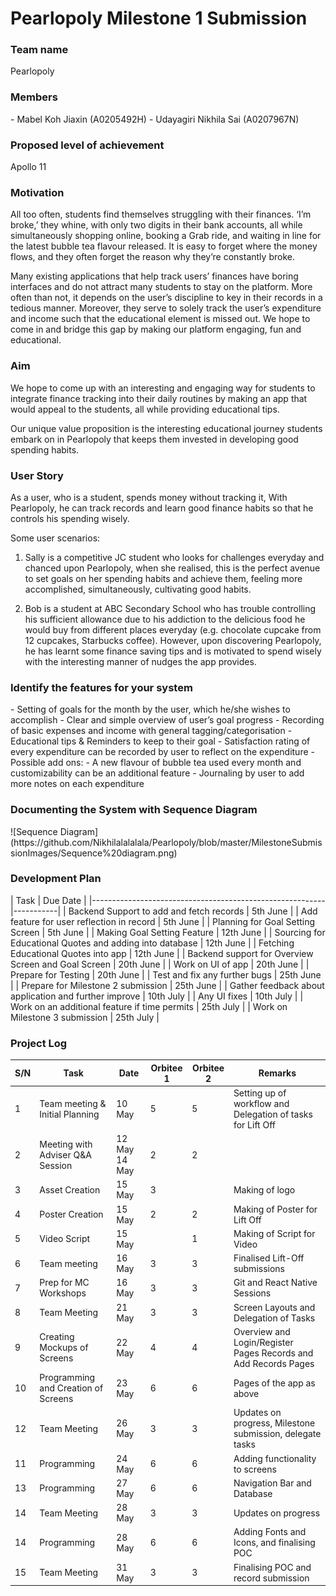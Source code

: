 <h1>Pearlopoly Milestone 1 Submission</h1>

<h3>Team name</h3>
Pearlopoly

<h3>Members</h3>
- Mabel Koh Jiaxin (A0205492H)
- Udayagiri Nikhila Sai (A0207967N)

<h3>Proposed level of achievement</h3>
Apollo 11

<h3>Motivation</h3>
All too often, students find themselves struggling with their finances. ‘I’m broke,’ they whine, with only two digits in their bank accounts, all while simultaneously shopping online, booking a Grab ride, and waiting in line for the latest bubble tea flavour released. It is easy to forget where the money flows, and they often forget the reason why they’re constantly broke.

<br />

Many existing applications that help track users’ finances have boring interfaces and do not attract many students to stay on the platform. More often than not, it depends on the user’s discipline to key in their records in a tedious manner. Moreover, they serve to solely track the user’s expenditure and income such that the educational element is missed out. We hope to come in and bridge this gap by making our platform engaging, fun and educational.

<h3>Aim</h3>
We hope to come up with an interesting and engaging way for students to integrate finance tracking into their daily routines by making an app that would appeal to the students, all while providing educational tips.

<br />

Our unique value proposition is the interesting educational journey students embark on in Pearlopoly that keeps them invested in developing good spending habits.

<h3>User Story</h3>
As a user, who is a student, spends money without tracking it, With Pearlopoly, he can track records and learn good finance habits so that he controls his spending wisely.

<br />

Some user scenarios:
1. Sally is a competitive JC student who looks for challenges everyday and chanced upon Pearlopoly, when she realised, this is the perfect avenue to set goals on her spending habits and achieve them, feeling more accomplished, simultaneously, cultivating good habits.

2. Bob is a student at ABC Secondary School who has trouble controlling his sufficient allowance due to his addiction to the delicious food he would buy from different places everyday (e.g. chocolate cupcake from 12 cupcakes, Starbucks coffee). However, upon discovering Pearlopoly, he has learnt some finance saving tips and is motivated to spend wisely with the interesting manner of nudges the app provides.

<h3>Identify the features for your system</h3>
- Setting of goals for the month by the user, which he/she wishes to accomplish
- Clear and simple overview of user’s goal progress
- Recording of basic expenses and income with general tagging/categorisation
- Educational tips & Reminders to keep to their goal
- Satisfaction rating of every expenditure can be recorded by user to reflect on the expenditure
- Possible add ons:
  - A new flavour of bubble tea used every month and customizability can be an additional feature
  - Journaling by user to add more notes on each expenditure


<h3>Documenting the System with Sequence Diagram</h3>
![Sequence Diagram](https://github.com/Nikhilalalalala/Pearlopoly/blob/master/MilestoneSubmissionImages/Sequence%20diagram.png)

	

<h3>Development Plan</h3>
| Task                                                     | Due Date  |
|----------------------------------------------------------|-----------|
| Backend Support to add and fetch records                 | 5th June  |
| Add feature for user reflection in record                | 5th June  |
| Planning for Goal Setting Screen                         | 5th June  |
| Making Goal Setting Feature                              | 12th June |
| Sourcing for Educational Quotes and adding into database | 12th June |
| Fetching Educational Quotes into app                     | 12th June |
| Backend support for Overview Screen and Goal Screen      | 20th June |
| Work on UI of app                                        | 20th June |
| Prepare for Testing                                      | 20th June |
| Test and fix any further bugs                            | 25th June |
| Prepare for Milestone 2 submission                       | 25th June |
| Gather feedback about application and further improve    | 10th July |
| Any UI fixes                                             | 10th July |
| Work on an additional feature if time permits            | 25th July |
| Work on Milestone 3 submission                           | 25th July |



<h3>Project Log</h3>


| S/N | Task                                | Date            | Orbitee 1 | Orbitee 2 | Remarks                                                          |
|-----|-------------------------------------|-----------------|-----------|-----------|------------------------------------------------------------------|
| 1   | Team meeting & Initial Planning     | 10 May          | 5         | 5         | Setting up of workflow and Delegation of tasks for Lift Off      |
| 2   | Meeting with Adviser Q&A Session    | 12 May  14 May  | 2         | 2         |                                                                  |
| 3   | Asset Creation                      | 15 May          | 3         |           | Making of logo                                                   |
| 4   | Poster Creation                     | 15 May          | 2         | 2         | Making of Poster for Lift Off                                    |
| 5   | Video Script                        | 15 May          |           | 1         | Making of Script for Video                                       |
| 6   | Team meeting                        | 16 May          | 3         | 3         | Finalised Lift-Off submissions                                   |
| 7   | Prep for MC Workshops               | 16 May          | 3         | 3         | Git and React Native Sessions                                    |
| 8   | Team Meeting                        | 21 May          | 3         | 3         | Screen Layouts and Delegation of Tasks                           |
| 9   | Creating Mockups of Screens         | 22 May          | 4         | 4         | Overview and Login/Register Pages Records and Add Records Pages  |
| 10  | Programming and Creation of Screens | 23 May          | 6         | 6         | Pages of the app as above                                        |
| 12  | Team Meeting                        | 26 May          | 3         | 3         | Updates on progress, Milestone submission, delegate tasks        |
| 11  | Programming                         | 24 May          | 6         | 6         | Adding functionality to screens                                  |
| 13  | Programming                         | 27 May          | 6         | 6         | Navigation Bar and Database                                      |
| 14  | Team Meeting                        | 28 May          | 3         | 3         | Updates on progress                                              |
| 14  | Programming                         | 28 May          | 6         | 6         | Adding Fonts and Icons, and finalising POC                       |
| 15  | Team Meeting                        | 31 May          | 3         | 3         | Finalising POC and record submission                             |

